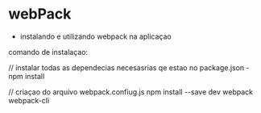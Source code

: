 # webPack

- instalando e utilizando webpack na aplicaçao

comando de instalaçao:

// instalar todas as dependecias necesasrias qe estao no package.json
-npm install

// criaçao do arquivo webpack.confiug.js
npm install --save dev webpack webpack-cli

